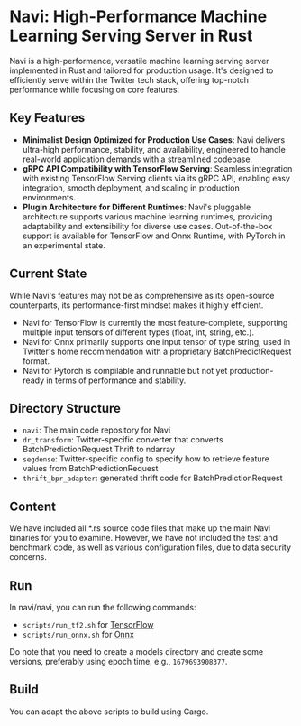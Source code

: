 # Navi: High-Performance Machine Learning Serving Server in Rust

Navi is a high-performance, versatile machine learning serving server implemented in Rust and tailored for production usage. It's designed to efficiently serve within the Twitter tech stack, offering top-notch performance while focusing on core features.

## Key Features

- **Minimalist Design Optimized for Production Use Cases**: Navi delivers ultra-high performance, stability, and availability, engineered to handle real-world application demands with a streamlined codebase.
- **gRPC API Compatibility with TensorFlow Serving**: Seamless integration with existing TensorFlow Serving clients via its gRPC API, enabling easy integration, smooth deployment, and scaling in production environments.
- **Plugin Architecture for Different Runtimes**: Navi's pluggable architecture supports various machine learning runtimes, providing adaptability and extensibility for diverse use cases. Out-of-the-box support is available for TensorFlow and Onnx Runtime, with PyTorch in an experimental state.

## Current State

While Navi's features may not be as comprehensive as its open-source counterparts, its performance-first mindset makes it highly efficient. 
- Navi for TensorFlow is currently the most feature-complete, supporting multiple input tensors of different types (float, int, string, etc.).
- Navi for Onnx primarily supports one input tensor of type string, used in Twitter's home recommendation with a proprietary BatchPredictRequest format.
- Navi for Pytorch is compilable and runnable but not yet production-ready in terms of performance and stability.

## Directory Structure

- `navi`: The main code repository for Navi
- `dr_transform`: Twitter-specific converter that converts BatchPredictionRequest Thrift to ndarray
- `segdense`: Twitter-specific config to specify how to retrieve feature values from BatchPredictionRequest
- `thrift_bpr_adapter`: generated thrift code for BatchPredictionRequest

## Content
We have included all *.rs source code files that make up the main Navi binaries for you to examine. However, we have not included the test and benchmark code, as well as various configuration files, due to data security concerns.

## Run
In navi/navi, you can run the following commands:
- `scripts/run_tf2.sh` for [TensorFlow](https://www.tensorflow.org/)
- `scripts/run_onnx.sh` for [Onnx](https://onnx.ai/)

Do note that you need to create a models directory and create some versions, preferably using epoch time, e.g., `1679693908377`.

## Build
You can adapt the above scripts to build using Cargo.
